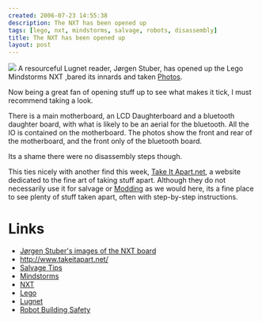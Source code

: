```yaml
---
created: 2006-07-23 14:55:38
description: The NXT has been opened up
tags: [lego, nxt, mindstorms, salvage, robots, disassembly]
title: The NXT has been opened up
layout: post
---
```

![](http://www.jstuber.net/lego/nxt-programming/nxt-top_big.jpg)
A resourceful Lugnet reader, Jørgen Stuber, has opened up the Lego Mindstorms NXT ,bared its innards and taken [Photos](http://www.jstuber.net/lego/nxt-programming/nxt-hardware.html).

Now being a great fan of opening stuff up to see what makes it tick, I must recommend taking a look.

There is a main motherboard, an LCD Daughterboard and a bluetooth daughter board, with what is likely to be an aerial for the bluetooth. All the IO is contained on the motherboard. The photos show the front and rear of the motherboard, and the front only of the bluetooth board.

Its a shame there were no disassembly steps though.

This ties nicely with another find this week,  [Take It Apart.net](http://www.takeitapart.net), a website dedicated to the fine art of taking stuff apart. Although they do not necessarily use it for salvage or [Modding](Modding+Robots "Describes Modification of robot items.") as we would here, its a fine place to see plenty of stuff taken apart, often with step-by-step instructions.

# Links

* [Jørgen Stuber's images of the NXT board](http://www.jstuber.net/lego/nxt-programming/nxt-hardware.html)
* <http://www.takeitapart.net/>
* [Salvage Tips](/Salvage+Tips "Tips on pulling stuff apart to build robots. How, where and what.")
* [Mindstorms](/MindStorms "A Robotic construction toy system from Lego")
* [NXT](/NXT "Legos NeXT generation robotics kit")
* [Lego](/Lego "The best known construction toy")
* [Lugnet](/Lugnet "Lego Users Group Network")
* [Robot Building Safety](/Robot+Building+Safety "Building robots can be dangerous - tips to help your safety")
